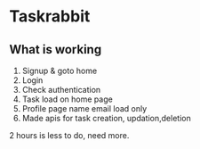 # Taskrabbit

## What is working
1. Signup & goto home
2. Login
3. Check authentication
4. Task load on home page
5. Profile page name email load only
6. Made apis for task creation, updation,deletion

2 hours is less to do, need more.